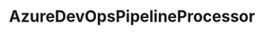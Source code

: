 ---
optionsClassName: AzureDevOpsPipelineProcessorOptions
optionsClassFullName: MigrationTools.Processors.AzureDevOpsPipelineProcessorOptions
configurationSamples:
- name: default
  description: 
  code: >-
    {
      "$type": "AzureDevOpsPipelineProcessorOptions",
      "Enabled": false,
      "MigrateBuildPipelines": true,
      "MigrateReleasePipelines": true,
      "MigrateTaskGroups": true,
      "MigrateVariableGroups": true,
      "MigrateServiceConnections": true,
      "BuildPipelines": null,
      "ReleasePipelines": null,
      "RepositoryNameMaps": null,
      "ProcessorEnrichers": null,
      "SourceName": "sourceName",
      "TargetName": "targetName"
    }
  sampleFor: MigrationTools.Processors.AzureDevOpsPipelineProcessorOptions
description: Azure DevOps Processor that migrates Taskgroups, Build- and Release Pipelines.
className: AzureDevOpsPipelineProcessor
typeName: Processors
architecture: v2
options:
- parameterName: BuildPipelines
  type: List
  description: List of Build Pipelines to process. If this is `null` then all Build Pipelines will be processed.
  defaultValue: missng XML code comments
- parameterName: Enabled
  type: Boolean
  description: If set to `true` then the processor will run. Set to `false` and the processor will not run.
  defaultValue: missng XML code comments
- parameterName: MigrateBuildPipelines
  type: Boolean
  description: Migrate Build Pipelines
  defaultValue: true
- parameterName: MigrateReleasePipelines
  type: Boolean
  description: Migrate Release Pipelines
  defaultValue: true
- parameterName: MigrateServiceConnections
  type: Boolean
  description: Migrate Service Connections **secrets need to be entered manually**
  defaultValue: true
- parameterName: MigrateTaskGroups
  type: Boolean
  description: Migrate Task Groups
  defaultValue: true
- parameterName: MigrateVariableGroups
  type: Boolean
  description: Migrate Valiable Groups
  defaultValue: true
- parameterName: ProcessorEnrichers
  type: List
  description: List of Enrichers that can be used to add more features to this processor. Only works with Native Processors and not legacy Processors.
  defaultValue: missng XML code comments
- parameterName: RefName
  type: String
  description: '`Refname` will be used in the future to allow for using named Options without the need to copy all of the options.'
  defaultValue: missng XML code comments
- parameterName: ReleasePipelines
  type: List
  description: List of Release Pipelines to process. If this is `null` then all Release Pipelines will be processed.
  defaultValue: missng XML code comments
- parameterName: RepositoryNameMaps
  type: Dictionary
  description: Map of Source Repository to Target Repository Names
  defaultValue: missng XML code comments
- parameterName: SourceName
  type: String
  description: missng XML code comments
  defaultValue: missng XML code comments
- parameterName: TargetName
  type: String
  description: missng XML code comments
  defaultValue: missng XML code comments
status: Beta
processingTarget: Pipelines
classFile: /src/MigrationTools.Clients.AzureDevops.Rest/Processors/AzureDevOpsPipelineProcessor.cs
optionsClassFile: /src/MigrationTools.Clients.AzureDevops.Rest/Processors/AzureDevOpsPipelineProcessorOptions.cs

redirectFrom: []
layout: reference
toc: true
permalink: /Reference/v2/Processors/AzureDevOpsPipelineProcessor/
title: AzureDevOpsPipelineProcessor
categories:
- Processors
- v2
notes: >2-

  ### Example Full Migration from v12.0


  The following file is an example that can be used in your `configuration.json` file to migrate Azure DevOps pipelines.

  ```json

  {
      "GitRepoMapping": null,
      "LogLevel": "Information",
      "Processors": [
        {
          "$type": "AzureDevOpsPipelineProcessorOptions",
          "Enabled": true,
          "MigrateBuildPipelines": true,
          "MigrateReleasePipelines": true,
          "MigrateTaskGroups": true,
          "MigrateVariableGroups": true,
          "MigrateServiceConnections": true,
          "BuildPipelines": null,
          "ReleasePipelines": null,
          "RefName": null,
          "SourceName": "Source",
          "TargetName": "Target",
          "RepositoryNameMaps": {}
        }
      ],
      "Version": "12.0",
      "Endpoints": {
        "AzureDevOpsEndpoints": [
          {
            "name": "Source",
            "$type": "AzureDevOpsEndpointOptions",
            "Organisation": "https://dev.azure.com/source-org/",
            "Project": "Awesome project",
            "AuthenticationMode": "AccessToken",
            "AccessToken": "xxxxxx",
            "EndpointEnrichers": null
          },
          {
            "Name": "Target",
            "$type": "AzureDevOpsEndpointOptions",
            "Organisation": "https://dev.azure.com/target-org/",
            "Project": "Cool project",
            "AuthenticationMode": "AccessToken",
            "AccessToken": "xxxxxx",
            "EndpointEnrichers": null
          }
        ]
      }
    }
  ```


  If the repository in the target has a different name from the one that was used in the source project, you should map it.

  In the example above replace `"RepositoryNameMaps": {}` with the following:

  ```json

  "RepositoryNameMaps": {
      "Awesome project": "Cool project"
  }

  ```


  # Important note

  When the application is creating service connections make sure you have proper permissions on Azure Active Directory and you can grant Contributor role to the subscription that was chosen.
introduction: >2-

  ## Features

  - Migrates service connections

  - Migrates variable groups

  - Migrates task groups

  - Migrates classic and yml build pipelines

  - Migrates release pipelines

---